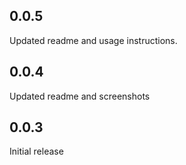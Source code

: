 ## 0.0.5
Updated readme and usage instructions.

## 0.0.4
Updated readme and screenshots

## 0.0.3

Initial release